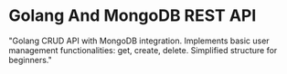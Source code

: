 # Golang And MongoDB REST API
 "Golang CRUD API with MongoDB integration. Implements basic user management functionalities: get, create, delete. Simplified structure for beginners."
